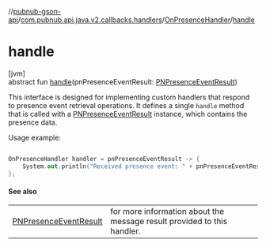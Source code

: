 //[pubnub-gson-api](../../../index.md)/[com.pubnub.api.java.v2.callbacks.handlers](../index.md)/[OnPresenceHandler](index.md)/[handle](handle.md)

# handle

[jvm]\
abstract fun [handle](handle.md)(pnPresenceEventResult: [PNPresenceEventResult](../../../../../pubnub-kotlin/pubnub-kotlin-core-api/pubnub-kotlin-core-api/com.pubnub.api.models.consumer.pubsub/-p-n-presence-event-result/index.md))

 This interface is designed for implementing custom handlers that respond to presence event retrieval operations. It defines a single `handle` method that is called with a [PNPresenceEventResult](../../../../../pubnub-kotlin/pubnub-kotlin-core-api/pubnub-kotlin-core-api/com.pubnub.api.models.consumer.pubsub/-p-n-presence-event-result/index.md) instance, which contains the presence data. 

 Usage example: 

```kotlin

OnPresenceHandler handler = pnPresenceEventResult -> {
    System.out.println("Received presence event: " + pnPresenceEventResult.getEvent());
};

```

#### See also

| | |
|---|---|
| [PNPresenceEventResult](../../../../../pubnub-kotlin/pubnub-kotlin-core-api/pubnub-kotlin-core-api/com.pubnub.api.models.consumer.pubsub/-p-n-presence-event-result/index.md) | for more information about the message result provided to this handler. |
